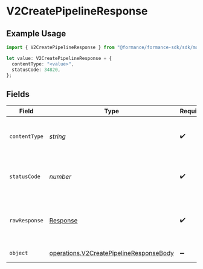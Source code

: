 # V2CreatePipelineResponse

## Example Usage

```typescript
import { V2CreatePipelineResponse } from "@formance/formance-sdk/sdk/models/operations";

let value: V2CreatePipelineResponse = {
  contentType: "<value>",
  statusCode: 34820,
};
```

## Fields

| Field                                                                                                     | Type                                                                                                      | Required                                                                                                  | Description                                                                                               |
| --------------------------------------------------------------------------------------------------------- | --------------------------------------------------------------------------------------------------------- | --------------------------------------------------------------------------------------------------------- | --------------------------------------------------------------------------------------------------------- |
| `contentType`                                                                                             | *string*                                                                                                  | :heavy_check_mark:                                                                                        | HTTP response content type for this operation                                                             |
| `statusCode`                                                                                              | *number*                                                                                                  | :heavy_check_mark:                                                                                        | HTTP response status code for this operation                                                              |
| `rawResponse`                                                                                             | [Response](https://developer.mozilla.org/en-US/docs/Web/API/Response)                                     | :heavy_check_mark:                                                                                        | Raw HTTP response; suitable for custom response parsing                                                   |
| `object`                                                                                                  | [operations.V2CreatePipelineResponseBody](../../../sdk/models/operations/v2createpipelineresponsebody.md) | :heavy_minus_sign:                                                                                        | Created ipeline                                                                                           |